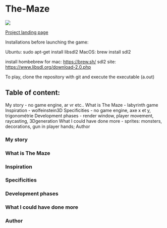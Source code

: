 # The-Maze

![](readme_images/ezgif.com-gif-maker_readme.gif)

[Project landing page](https://deperiersa.wixsite.com/the-maze)

Installations before launching the game:

Ubuntu: sudo apt-get install libsdl2
MacOS: brew install sdl2

install hombebrew for mac: https://brew.sh/
sdl2 site: https://www.libsdl.org/download-2.0.php

To play, clone the repository with git and execute the executable (a.out)

## Table of content: 

My story - no game engine, ar vr etc..
What is The Maze - labyrinth game
Inspiration - wolfeinstein3D
Specificities - no game engine, axe x et y, trigonométrie
Development phases - render window, player movement, raycasting, 3Dgeneration
What I could have done more - sprites: monsters, decorations, gun in player hands; 
Author


### My story



### What is The Maze



### Inspiration



### Specificities



### Development phases



### What I could have done more



### Author


